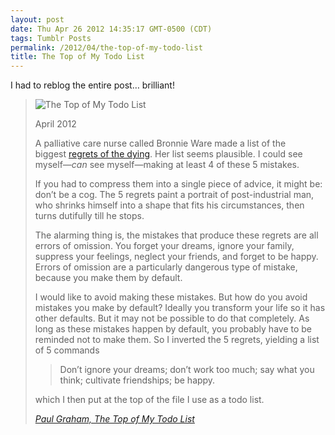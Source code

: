 ```yaml
---
layout: post
date: Thu Apr 26 2012 14:35:17 GMT-0500 (CDT)
tags: Tumblr Posts
permalink: /2012/04/the-top-of-my-todo-list
title: The Top of My Todo List
---
```


I had to reblog the entire post… brilliant!

> ![The Top of My Todo List](http://ep.yimg.com/ca/I/paulgraham_2208_290)
> 
> April 2012  
>   
> A palliative care nurse called Bronnie Ware made a list of the biggest [regrets of the dying](http://www.inspirationandchai.com/Regrets-of-the-Dying.html). Her list seems plausible. I could see myself—_can_ see myself—making at least 4 of these 5 mistakes.  
>   
> If you had to compress them into a single piece of advice, it might be: don’t be a cog. The 5 regrets paint a portrait of post-industrial man, who shrinks himself into a shape that fits his circumstances, then turns dutifully till he stops.  
>   
> The alarming thing is, the mistakes that produce these regrets are all errors of omission. You forget your dreams, ignore your family, suppress your feelings, neglect your friends, and forget to be happy. Errors of omission are a particularly dangerous type of mistake, because you make them by default.  
>   
> I would like to avoid making these mistakes. But how do you avoid mistakes you make by default? Ideally you transform your life so it has other defaults. But it may not be possible to do that completely. As long as these mistakes happen by default, you probably have to be reminded not to make them. So I inverted the 5 regrets, yielding a list of 5 commands
> 
> > Don’t ignore your dreams; don’t work too much; say what you think; cultivate friendships; be happy.
> 
> <span class="Apple-style-span">which I then put at the top of the file I use as a todo list.</span>
> 
> _<span class="Apple-style-span">[Paul Graham, The Top of My Todo List](http://paulgraham.com/todo.html "The Top of My Todo List")</span>_
